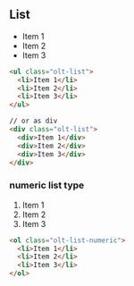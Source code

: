 ## List

<ul class="olt-list">
  <li>Item 1</li>
  <li>Item 2</li>
  <li>Item 3</li>
</ul>

```html
<ul class="olt-list">
  <li>Item 1</li>
  <li>Item 2</li>
  <li>Item 3</li>
</ul>

// or as div
<div class="olt-list">
  <div>Item 1</div>
  <div>Item 2</div>
  <div>Item 3</div>
</div>
```


### numeric list type

<ol class="olt-list-numeric">
  <li>Item 1</li>
  <li>Item 2</li>
  <li>Item 3</li>
</ol>

```html
<ol class="olt-list-numeric">
  <li>Item 1</li>
  <li>Item 2</li>
  <li>Item 3</li>
</ol>
```
